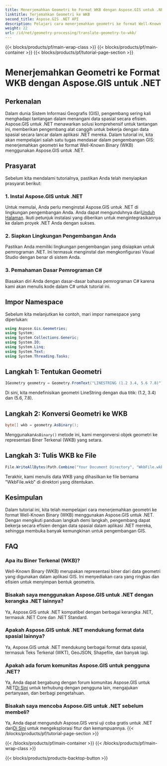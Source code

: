 ```yaml
---
title: Menerjemahkan Geometri ke Format WKB dengan Aspose.GIS untuk .NET
linktitle: Terjemahkan Geometri ke WKB
second_title: Aspose.GIS .NET API
description: Pelajari cara menerjemahkan geometri ke format Well-Known Binary (WKB) dalam aplikasi .NET menggunakan Aspose.GIS untuk penanganan data spasial yang lancar.
weight: 22
url: /id/net/geometry-processing/translate-geometry-to-wkb/
---
```


{{< blocks/products/pf/main-wrap-class >}}
{{< blocks/products/pf/main-container >}}
{{< blocks/products/pf/tutorial-page-section >}}

# Menerjemahkan Geometri ke Format WKB dengan Aspose.GIS untuk .NET

## Perkenalan
Dalam dunia Sistem Informasi Geografis (GIS), pengembang sering kali menghadapi tantangan dalam menangani data spasial secara efisien. Aspose.GIS untuk .NET menawarkan solusi komprehensif untuk tantangan ini, memberikan pengembang alat canggih untuk bekerja dengan data spasial secara lancar dalam aplikasi .NET mereka. Dalam tutorial ini, kita akan mempelajari salah satu tugas mendasar dalam pengembangan GIS: menerjemahkan geometri ke format Well-Known Binary (WKB) menggunakan Aspose.GIS untuk .NET.
## Prasyarat
Sebelum kita mendalami tutorialnya, pastikan Anda telah menyiapkan prasyarat berikut:
### 1. Instal Aspose.GIS untuk .NET
 Untuk memulai, Anda perlu menginstal Aspose.GIS untuk .NET di lingkungan pengembangan Anda. Anda dapat mengunduhnya dari[Unduh Halaman](https://releases.aspose.com/gis/net/). Ikuti petunjuk instalasi yang diberikan untuk mengintegrasikannya ke dalam proyek .NET Anda dengan sukses.
### 2. Siapkan Lingkungan Pengembangan Anda
Pastikan Anda memiliki lingkungan pengembangan yang disiapkan untuk pemrograman .NET. Ini termasuk menginstal dan mengkonfigurasi Visual Studio dengan benar di sistem Anda.
### 3. Pemahaman Dasar Pemrograman C#
Biasakan diri Anda dengan dasar-dasar bahasa pemrograman C# karena kami akan menulis kode dalam C# untuk tutorial ini.

## Impor Namespace
Sebelum kita melanjutkan ke contoh, mari impor namespace yang diperlukan:
```csharp
using Aspose.Gis.Geometries;
using System;
using System.Collections.Generic;
using System.IO;
using System.Linq;
using System.Text;
using System.Threading.Tasks;
```
## Langkah 1: Tentukan Geometri
```csharp
IGeometry geometry = Geometry.FromText("LINESTRING (1.2 3.4, 5.6 7.8)");
```
Di sini, kita mendefinisikan geometri LineString dengan dua titik: (1.2, 3.4) dan (5.6, 7.8).
## Langkah 2: Konversi Geometri ke WKB
```csharp
byte[] wkb = geometry.AsBinary();
```
 Menggunakan`AsBinary()` metode ini, kami mengonversi objek geometri ke representasi Biner Terkenal (WKB) yang setara.
## Langkah 3: Tulis WKB ke File
```csharp
File.WriteAllBytes(Path.Combine("Your Document Directory", "WkbFile.wkb"), wkb);
```
Terakhir, kami menulis data WKB yang dihasilkan ke file bernama "WkbFile.wkb" di direktori yang ditentukan.

## Kesimpulan
Dalam tutorial ini, kita telah mempelajari cara menerjemahkan geometri ke format Well-Known Binary (WKB) menggunakan Aspose.GIS untuk .NET. Dengan mengikuti panduan langkah demi langkah, pengembang dapat bekerja secara efisien dengan data spasial dalam aplikasi .NET mereka, sehingga membuka banyak kemungkinan untuk pengembangan GIS.
## FAQ
### Apa itu Biner Terkenal (WKB)?
Well-Known Binary (WKB) merupakan representasi biner dari data geometri yang digunakan dalam aplikasi GIS. Ini menyediakan cara yang ringkas dan efisien untuk menyimpan bentuk geometris.
### Bisakah saya menggunakan Aspose.GIS untuk .NET dengan kerangka .NET lainnya?
Ya, Aspose.GIS untuk .NET kompatibel dengan berbagai kerangka .NET, termasuk .NET Core dan .NET Standard.
### Apakah Aspose.GIS untuk .NET mendukung format data spasial lainnya?
Ya, Aspose.GIS untuk .NET mendukung berbagai format data spasial, termasuk Teks Terkenal (WKT), GeoJSON, Shapefile, dan banyak lagi.
### Apakah ada forum komunitas Aspose.GIS untuk pengguna .NET?
 Ya, Anda dapat bergabung dengan forum komunitas Aspose.GIS untuk .NET[Di Sini](https://forum.aspose.com/c/gis/33) untuk terhubung dengan pengguna lain, mengajukan pertanyaan, dan berbagi pengetahuan.
### Bisakah saya mencoba Aspose.GIS untuk .NET sebelum membeli?
 Ya, Anda dapat mengunduh Aspose.GIS versi uji coba gratis untuk .NET dari[Di Sini](https://releases.aspose.com/) untuk mengeksplorasi fitur dan kemampuannya.
{{< /blocks/products/pf/tutorial-page-section >}}

{{< /blocks/products/pf/main-container >}}
{{< /blocks/products/pf/main-wrap-class >}}

{{< blocks/products/products-backtop-button >}}
